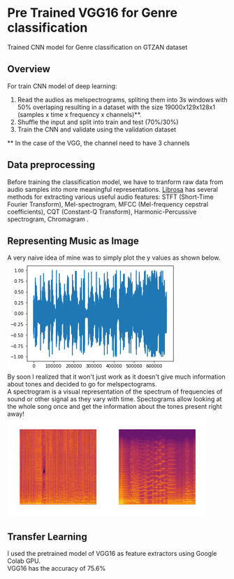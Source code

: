 # Pre Trained VGG16 for Genre classification
Trained CNN model for Genre classification on GTZAN dataset 
## Overview
For train CNN model of deep learning:

1. Read the audios as melspectrograms, spliting them into 3s windows with 50% overlaping resulting in a dataset with the size 19000x129x128x1 (samples x time x frequency x channels)**.
2. Shuffle the input and split into train and test (70%/30%)
3. Train the CNN and validate using the validation dataset

** In the case of the VGG, the channel need to have 3 channels
## Data preprocessing

Before training the classification model, we have to tranform raw data from audio samples into more meaningful representations. [Librosa](https://github.com/librosa/librosa) has several methods for extracting various useful audio features: STFT (Short-Time Fourier Transform), Mel-spectrogram, MFCC (Mel-frequency cepstral coefficients), CQT (Constant-Q Transform), Harmonic-Percussive spectrogram, Chromagram . 
## Representing Music as Image
A very naive idea of mine was to simply plot the y values as shown below. <br>
<img src="imgs/index.png"> <br>
By soon I realized that it won't just work as it doesn't give much information about tones and decided to go for melspectograms. <br>
A spectrogram is a visual representation of the spectrum of frequencies of sound or other signal as they vary with time. Spectograms allow looking at the whole song once and get the information about the tones present right away! <br>
<img src="imgs/pop.png" width=45% title="POP"><img src="imgs/classical.png" width=45% title="CLASSICAL"> <br>

## Transfer Learning
I used the pretrained model of VGG16 as feature extractors using Google Colab GPU. <br>
VGG16 has the accuracy of 75.6% <br>


